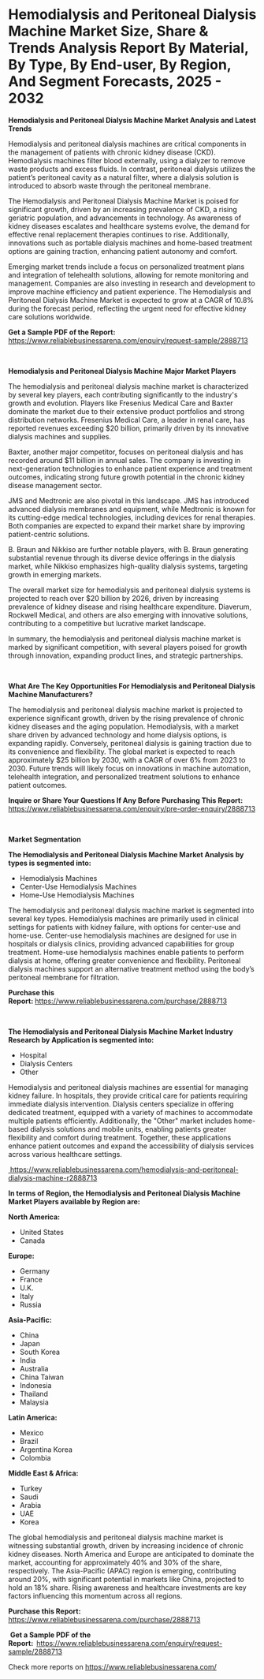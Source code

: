 <p><h1>Hemodialysis and Peritoneal Dialysis Machine Market Size, Share & Trends Analysis Report By Material, By Type, By End-user, By Region, And Segment Forecasts, 2025 - 2032</h1></p><p><strong>Hemodialysis and Peritoneal Dialysis Machine Market Analysis and Latest Trends</strong></p>
<p><p>Hemodialysis and peritoneal dialysis machines are critical components in the management of patients with chronic kidney disease (CKD). Hemodialysis machines filter blood externally, using a dialyzer to remove waste products and excess fluids. In contrast, peritoneal dialysis utilizes the patient’s peritoneal cavity as a natural filter, where a dialysis solution is introduced to absorb waste through the peritoneal membrane.</p><p>The Hemodialysis and Peritoneal Dialysis Machine Market is poised for significant growth, driven by an increasing prevalence of CKD, a rising geriatric population, and advancements in technology. As awareness of kidney diseases escalates and healthcare systems evolve, the demand for effective renal replacement therapies continues to rise. Additionally, innovations such as portable dialysis machines and home-based treatment options are gaining traction, enhancing patient autonomy and comfort.</p><p>Emerging market trends include a focus on personalized treatment plans and integration of telehealth solutions, allowing for remote monitoring and management. Companies are also investing in research and development to improve machine efficiency and patient experience. The Hemodialysis and Peritoneal Dialysis Machine Market is expected to grow at a CAGR of 10.8% during the forecast period, reflecting the urgent need for effective kidney care solutions worldwide.</p></p>
<p><strong>Get a Sample PDF of the Report:&nbsp;</strong> <a href="https://www.reliablebusinessarena.com/enquiry/request-sample/2888713?utm_campaign=3091&utm_medium=2&utm_source=Github&utm_content=ia&utm_term=14032025&utm_id=hemodialysis-and-peritoneal-dialysis-machine">https://www.reliablebusinessarena.com/enquiry/request-sample/2888713</a></p>
<p>&nbsp;</p>
<p><strong>Hemodialysis and Peritoneal Dialysis Machine Major Market Players</strong></p>
<p><p>The hemodialysis and peritoneal dialysis machine market is characterized by several key players, each contributing significantly to the industry's growth and evolution. Players like Fresenius Medical Care and Baxter dominate the market due to their extensive product portfolios and strong distribution networks. Fresenius Medical Care, a leader in renal care, has reported revenues exceeding $20 billion, primarily driven by its innovative dialysis machines and supplies.</p><p>Baxter, another major competitor, focuses on peritoneal dialysis and has recorded around $11 billion in annual sales. The company is investing in next-generation technologies to enhance patient experience and treatment outcomes, indicating strong future growth potential in the chronic kidney disease management sector.</p><p>JMS and Medtronic are also pivotal in this landscape. JMS has introduced advanced dialysis membranes and equipment, while Medtronic is known for its cutting-edge medical technologies, including devices for renal therapies. Both companies are expected to expand their market share by improving patient-centric solutions.</p><p>B. Braun and Nikkiso are further notable players, with B. Braun generating substantial revenue through its diverse device offerings in the dialysis market, while Nikkiso emphasizes high-quality dialysis systems, targeting growth in emerging markets.</p><p>The overall market size for hemodialysis and peritoneal dialysis systems is projected to reach over $20 billion by 2026, driven by increasing prevalence of kidney disease and rising healthcare expenditure. Diaverum, Rockwell Medical, and others are also emerging with innovative solutions, contributing to a competitive but lucrative market landscape.</p><p>In summary, the hemodialysis and peritoneal dialysis machine market is marked by significant competition, with several players poised for growth through innovation, expanding product lines, and strategic partnerships.</p></p>
<p>&nbsp;</p>
<p><strong>What Are The Key Opportunities For Hemodialysis and Peritoneal Dialysis Machine Manufacturers?</strong></p>
<p><p>The hemodialysis and peritoneal dialysis machine market is projected to experience significant growth, driven by the rising prevalence of chronic kidney diseases and the aging population. Hemodialysis, with a market share driven by advanced technology and home dialysis options, is expanding rapidly. Conversely, peritoneal dialysis is gaining traction due to its convenience and flexibility. The global market is expected to reach approximately $25 billion by 2030, with a CAGR of over 6% from 2023 to 2030. Future trends will likely focus on innovations in machine automation, telehealth integration, and personalized treatment solutions to enhance patient outcomes.</p></p>
<p><strong>Inquire or Share Your Questions If Any Before Purchasing This Report:</strong> <a href="https://www.reliablebusinessarena.com/enquiry/pre-order-enquiry/2888713?utm_campaign=3091&utm_medium=2&utm_source=Github&utm_content=ia&utm_term=14032025&utm_id=hemodialysis-and-peritoneal-dialysis-machine">https://www.reliablebusinessarena.com/enquiry/pre-order-enquiry/2888713</a></p>
<p>&nbsp;</p>
<p><strong>Market Segmentation</strong></p>
<p><strong>The Hemodialysis and Peritoneal Dialysis Machine Market Analysis by types is segmented into:</strong></p>
<p><ul><li>Hemodialysis Machines</li><li>Center-Use Hemodialysis Machines</li><li>Home-Use Hemodialysis Machines</li></ul></p>
<p><p>The hemodialysis and peritoneal dialysis machine market is segmented into several key types. Hemodialysis machines are primarily used in clinical settings for patients with kidney failure, with options for center-use and home-use. Center-use hemodialysis machines are designed for use in hospitals or dialysis clinics, providing advanced capabilities for group treatment. Home-use hemodialysis machines enable patients to perform dialysis at home, offering greater convenience and flexibility. Peritoneal dialysis machines support an alternative treatment method using the body’s peritoneal membrane for filtration.</p></p>
<p><strong>Purchase this Report:&nbsp;</strong><a href="https://www.reliablebusinessarena.com/purchase/2888713?utm_campaign=3091&utm_medium=2&utm_source=Github&utm_content=ia&utm_term=14032025&utm_id=hemodialysis-and-peritoneal-dialysis-machine">https://www.reliablebusinessarena.com/purchase/2888713</a></p>
<p>&nbsp;</p>
<p><strong>The Hemodialysis and Peritoneal Dialysis Machine Market Industry Research by Application is segmented into:</strong></p>
<p><ul><li>Hospital</li><li>Dialysis Centers</li><li>Other</li></ul></p>
<p><p>Hemodialysis and peritoneal dialysis machines are essential for managing kidney failure. In hospitals, they provide critical care for patients requiring immediate dialysis intervention. Dialysis centers specialize in offering dedicated treatment, equipped with a variety of machines to accommodate multiple patients efficiently. Additionally, the "Other" market includes home-based dialysis solutions and mobile units, enabling patients greater flexibility and comfort during treatment. Together, these applications enhance patient outcomes and expand the accessibility of dialysis services across various healthcare settings.</p></p>
<p><a href="https://www.reliablebusinessarena.com/hemodialysis-and-peritoneal-dialysis-machine-r2888713?utm_campaign=3091&utm_medium=2&utm_source=Github&utm_content=ia&utm_term=14032025&utm_id=hemodialysis-and-peritoneal-dialysis-machine">&nbsp;https://www.reliablebusinessarena.com/hemodialysis-and-peritoneal-dialysis-machine-r2888713</a></p>
<p><strong>In terms of Region, the Hemodialysis and Peritoneal Dialysis Machine Market Players available by Region are:</strong></p>
<p>
    <p> <strong> North America: </strong>
        <ul>
            <li>United States</li>
            <li>Canada</li>
        </ul>
        </p> 
    <p> <strong> Europe: </strong>
        <ul>
            <li>Germany</li>
            <li>France</li>
            <li>U.K.</li>
            <li>Italy</li>
            <li>Russia</li>
        </ul>
        </p> 
    <p> <strong> Asia-Pacific: </strong>
        <ul>
            <li>China</li>
            <li>Japan</li>
            <li>South Korea</li>
            <li>India</li>
            <li>Australia</li>
            <li>China Taiwan</li>
            <li>Indonesia</li>
            <li>Thailand</li>
            <li>Malaysia</li>
        </ul>
        </p> 
    <p> <strong> Latin America: </strong>
        <ul>
            <li>Mexico</li>
            <li>Brazil</li>
            <li>Argentina Korea</li>
            <li>Colombia</li>
        </ul>
        </p> 
    <p> <strong> Middle East & Africa: </strong>
        <ul>
            <li>Turkey</li>
            <li>Saudi</li>
            <li>Arabia</li>
            <li>UAE</li>
            <li>Korea</li>
        </ul>
    </p>
    </p>
<p><p>The global hemodialysis and peritoneal dialysis machine market is witnessing substantial growth, driven by increasing incidence of chronic kidney diseases. North America and Europe are anticipated to dominate the market, accounting for approximately 40% and 30% of the share, respectively. The Asia-Pacific (APAC) region is emerging, contributing around 20%, with significant potential in markets like China, projected to hold an 18% share. Rising awareness and healthcare investments are key factors influencing this momentum across all regions.</p></p>
<p><strong>Purchase this Report: </strong><a href="https://www.reliablebusinessarena.com/purchase/2888713?utm_campaign=3091&utm_medium=2&utm_source=Github&utm_content=ia&utm_term=14032025&utm_id=hemodialysis-and-peritoneal-dialysis-machine">https://www.reliablebusinessarena.com/purchase/2888713</a></p>
<p>&nbsp;<strong>Get a Sample PDF of the Report:&nbsp;&nbsp;</strong><a href="https://www.reliablebusinessarena.com/enquiry/request-sample/2888713?utm_campaign=3091&utm_medium=2&utm_source=Github&utm_content=ia&utm_term=14032025&utm_id=hemodialysis-and-peritoneal-dialysis-machine">https://www.reliablebusinessarena.com/enquiry/request-sample/2888713</a></p>
<p><strong></strong></p>
<p>Check more reports on <a href="https://www.reliablebusinessarena.com/?utm_campaign=3091&utm_medium=2&utm_source=Github&utm_content=ia&utm_term=14032025&utm_id=hemodialysis-and-peritoneal-dialysis-machine">https://www.reliablebusinessarena.com/</a></p>